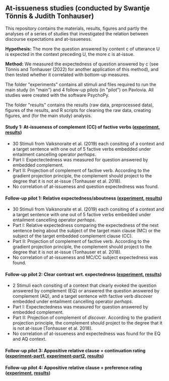 ## At-issueness studies (conducted by Swantje Tönnis & Judith Tonhauser)
This repository contains the materials, results, figures and partly the analyses of a series of studies that investigated the relation between discourse expectations and at-issueness. 

**Hypothesis:** The more the question answered by content c of utterance U is expected in the context preceding U, the more c is at-issue.

**Method:** We measured the expectedness of question answered by c (see Tönnis and Tonhauser (2022) for another application of this method), and then tested whether it correlated with bottom-up measures.

The folder "experiments" contains all stimuli and files required to run the main study (in "main") and 4 follow-up pilots (in "pilot") on Pavlovia. All studies were created with the software PsychoPy.

The folder "results" contains the results (raw data, preprocessed data), figures of the results, and R scripts for cleaning the raw data, creating figures, and (for the main study) analysis.

#### Study 1: At-issueness of complement (CC) of factive verbs ([experiment](https://github.com/swantje-toennis/At-issueness-experiments/tree/main/experiments/main), [results](https://github.com/swantje-toennis/At-issueness-experiments/tree/main/results/main))
* 30 Stimuli from Vaiksnoraite et al. (2019) each consiting of a context and a target sentence with one out of 5 factive verbs embedded under entailment cancelling operator *perhaps*.
* Part I: Expectectedness was measured for question answered by embedded complement.
* Part II: Projection of complement of factive verb. According to the gradient projection principle, the complement should project to the degree that it is not at-issue (Tonhauser et al. 2018).
* No correlation of at-issueness and question expectedness was found.
  
#### Follow-up pilot 1: Relative expectedness/aboutness ([experiment](https://github.com/swantje-toennis/At-issueness-experiments/tree/main/experiments/pilot/aboutness%20pilot), [results](https://github.com/swantje-toennis/At-issueness-experiments/tree/main/results/pilot/aboutness%20pilot))
* 30 Stimuli from Vaiksnoraite et al. (2019) each consiting of a context and a target sentence with one out of 5 factive verbs embedded under entailment cancelling operator *perhaps*.
* Part I: Relative expectedness comparing the expectedness of the next sentence being about the subject of the target main clause (MC) or the subject of the target embedded complement clause (CC).
* Part II: Projection of complement of factive verb. According to the gradient projection principle, the complement should project to the degree that it is not at-issue (Tonhauser et al. 2018).
* No correlation of at-issueness and MC/CC subject expectedness was found.

#### Follow-up pilot 2: Clear contrast wrt. expectedness ([experiment](https://github.com/swantje-toennis/At-issueness-experiments/tree/main/experiments/pilot/controlled%20stimulus%20%26%20inquiry), [results](https://github.com/swantje-toennis/At-issueness-experiments/tree/main/results/pilot/controlled%20stimulus%20%26%20inquiry))
* 2 Stimuli each consiting of a context that clearly evoked the question answered by complement (EQ) or answered the question answered by complement (AQ), and a target sentence with factive verb *discover* embedded under entailment cancelling operator *perhaps*.
* Part I: Expectectedness was measured for question answered by embedded complement.
* Part II: Projection of complement of *discover*. According to the gradient projection principle, the complement should project to the degree that it is not at-issue (Tonhauser et al. 2018).
* No correlation of at-issueness and expectedness was found for the EQ and AQ context.


#### Follow-up pilot 3: Appositive relative clause + continuation rating ([experiment-part1](https://github.com/swantje-toennis/At-issueness-experiments/tree/main/experiments/pilot/quick_pilot_arc), [experiment-part2](https://github.com/swantje-toennis/At-issueness-experiments/tree/main/experiments/pilot/quick_pilot_arc-part2), [results](https://github.com/swantje-toennis/At-issueness-experiments/tree/main/results/pilot/quick_pilot_arc))

#### Follow-up pilot 4: Appositive relative clause + preference rating ([experiment](https://github.com/swantje-toennis/At-issueness-experiments/tree/main/experiments/pilot/preference_arc), [results](https://github.com/swantje-toennis/At-issueness-experiments/tree/main/results/pilot/preference_arc))



